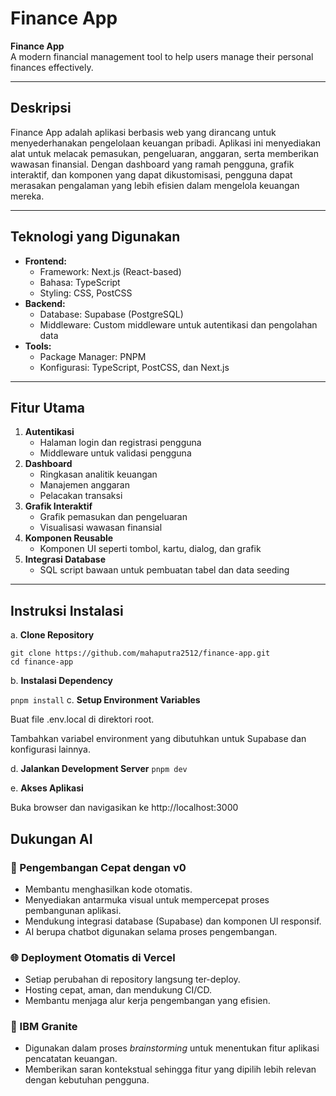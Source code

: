 # Finance App

**Finance App**  
A modern financial management tool to help users manage their personal finances effectively.

---

## Deskripsi
Finance App adalah aplikasi berbasis web yang dirancang untuk menyederhanakan pengelolaan keuangan pribadi. Aplikasi ini menyediakan alat untuk melacak pemasukan, pengeluaran, anggaran, serta memberikan wawasan finansial. Dengan dashboard yang ramah pengguna, grafik interaktif, dan komponen yang dapat dikustomisasi, pengguna dapat merasakan pengalaman yang lebih efisien dalam mengelola keuangan mereka.

---

## Teknologi yang Digunakan
- **Frontend:**
  - Framework: Next.js (React-based)
  - Bahasa: TypeScript
  - Styling: CSS, PostCSS
- **Backend:**
  - Database: Supabase (PostgreSQL)
  - Middleware: Custom middleware untuk autentikasi dan pengolahan data
- **Tools:**
  - Package Manager: PNPM
  - Konfigurasi: TypeScript, PostCSS, dan Next.js

---

## Fitur Utama
1. **Autentikasi**
   - Halaman login dan registrasi pengguna
   - Middleware untuk validasi pengguna
2. **Dashboard**
   - Ringkasan analitik keuangan
   - Manajemen anggaran
   - Pelacakan transaksi
3. **Grafik Interaktif**
   - Grafik pemasukan dan pengeluaran
   - Visualisasi wawasan finansial
4. **Komponen Reusable**
   - Komponen UI seperti tombol, kartu, dialog, dan grafik
5. **Integrasi Database**
   - SQL script bawaan untuk pembuatan tabel dan data seeding

---

## Instruksi Instalasi
a. **Clone Repository**
   ```
   git clone https://github.com/mahaputra2512/finance-app.git
   cd finance-app
```
b. **Instalasi Dependency**

```pnpm install```
c. **Setup Environment Variables**

Buat file .env.local di direktori root.

Tambahkan variabel environment yang dibutuhkan untuk Supabase dan konfigurasi lainnya.

d. **Jalankan Development Server**
```pnpm dev```

e. **Akses Aplikasi**

Buka browser dan navigasikan ke http://localhost:3000

## Dukungan AI
### 🚀 Pengembangan Cepat dengan v0
- Membantu menghasilkan kode otomatis.  
- Menyediakan antarmuka visual untuk mempercepat proses pembangunan aplikasi.  
- Mendukung integrasi database (Supabase) dan komponen UI responsif.  
- AI berupa chatbot digunakan selama proses pengembangan.  

### 🌐 Deployment Otomatis di Vercel
- Setiap perubahan di repository langsung ter-deploy.  
- Hosting cepat, aman, dan mendukung CI/CD.  
- Membantu menjaga alur kerja pengembangan yang efisien.  

### 🤖 IBM Granite
- Digunakan dalam proses *brainstorming* untuk menentukan fitur aplikasi pencatatan keuangan.  
- Memberikan saran kontekstual sehingga fitur yang dipilih lebih relevan dengan kebutuhan pengguna.  
